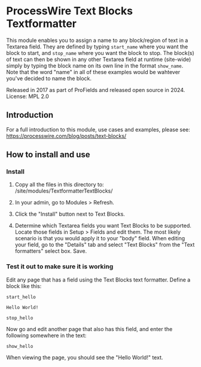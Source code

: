 # ProcessWire Text Blocks Textformatter

This module enables you to assign a name to any block/region of text in a 
Textarea field. They are defined by typing `start_name` where you want the 
block to start, and `stop_name` where you want the block to stop. The 
block(s) of text can then be shown in any other Textarea field at runtime 
(site-wide) simply by typing the block name on its own line in the format 
`show_name`. Note that the word "name" in all of these examples would be 
wahtever you've decided to name the block. 

Released in 2017 as part of ProFields and released open source in 2024.  
License: MPL 2.0

## Introduction

For a full introduction to this module, use cases and examples, please see:
<https://processwire.com/blog/posts/text-blocks/>


## How to install and use

### Install

1. Copy all the files in this directory to:
   /site/modules/TextformatterTextBlocks/ 

2. In your admin, go to Modules > Refresh. 

3. Click the "Install" button next to Text Blocks. 

4. Determine which Textarea fields you want Text Blocks to be supported. 
   Locate those fields in Setup > Fields and edit them. The most likely 
   scenario is that you would apply it to your "body" field. When
   editing your field, go to the "Details" tab and select "Text Blocks"
   from the "Text formatters" select box. Save. 
   

### Test it out to make sure it is working

Edit any page that has a field using the Text Blocks text formatter. 
Define a block like this:
~~~~~
start_hello
   
Hello World!
   
stop_hello
~~~~~
Now go and edit another page that also has this field, and enter the 
following somewhere in the text:
~~~~~
show_hello
~~~~~
When viewing the page, you should see the "Hello World!" text.    